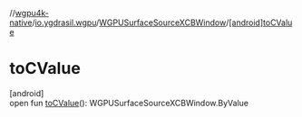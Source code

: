 //[wgpu4k-native](../../../index.md)/[io.ygdrasil.wgpu](../index.md)/[WGPUSurfaceSourceXCBWindow](index.md)/[[android]toCValue]([android]to-c-value.md)

# toCValue

[android]\
open fun [toCValue]([android]to-c-value.md)(): WGPUSurfaceSourceXCBWindow.ByValue